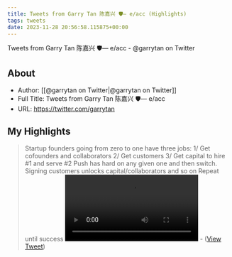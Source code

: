 ```yaml
---
title: Tweets from Garry Tan 陈嘉兴 🛡️— e/acc (Highlights)
tags: tweets
date: 2023-11-28 20:56:58.115875+00:00
---
```

Tweets from Garry Tan 陈嘉兴 🛡️— e/acc - @garrytan on Twitter

## About
- Author: [[@garrytan on Twitter|@garrytan on Twitter]]
- Full Title: Tweets from Garry Tan 陈嘉兴 🛡️— e/acc
- URL: https://twitter.com/garrytan

## My Highlights
> Startup founders going from zero to one have three jobs:
> 1/ Get cofounders and collaborators
> 2/ Get customers
> 3/ Get capital to hire #1 and serve #2
> Push has hard on any given one and then switch. Signing customers unlocks capital/collaborators and so on
> Repeat until success <video controls><source src="https://video.twimg.com/amplify_video/1729592062331527168/vid/avc1/480x270/VPwzRGT1KqPYgBBp.mp4?tag=14" type="video/mp4"><source src="https://video.twimg.com/amplify_video/1729592062331527168/vid/avc1/1280x720/VrrKndDkczKdNQVT.mp4?tag=14" type="video/mp4"><source src="https://video.twimg.com/amplify_video/1729592062331527168/pl/3ktE5eav2jzsfBpC.m3u8?tag=14&container=fmp4" type="application/x-mpegURL"><source src="https://video.twimg.com/amplify_video/1729592062331527168/vid/avc1/640x360/7REtuyoei_0Rtr_A.mp4?tag=14" type="video/mp4">Your browser does not support the video tag.</video>
\-  ([View Tweet](https://twitter.com/garrytan/status/1729592217151365408))

